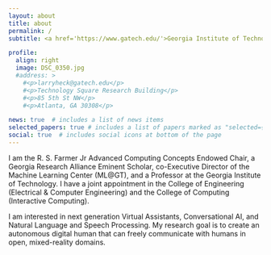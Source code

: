 ```yaml
---
layout: about
title: about
permalink: /
subtitle: <a href='https://www.gatech.edu/'>Georgia Institute of Technology</a>

profile:
  align: right
  image: DSC_0350.jpg
  #address: >
    #<p>larryheck@gatech.edu</p>
    #<p>Technology Square Research Building</p>
    #<p>85 5th St NW</p>
    #<p>Atlanta, GA 30308</p>

news: true  # includes a list of news items
selected_papers: true # includes a list of papers marked as "selected={true}"
social: true  # includes social icons at bottom of the page
---
```


I am the R. S. Farmer Jr Advanced Computing Concepts Endowed Chair, a Georgia Research Alliance Eminent Scholar, co-Executive Director of the Machine Learning Center (ML@GT), and a Professor at the Georgia Institute of Technology. I have a joint appointment in the College of Engineering (Electrical & Computer Engineering) and the College of Computing (Interactive Computing). 

I am interested in next generation <span class="font-weight-bold">Virtual Assistants</span>, <span class="font-weight-bold">Conversational AI</span>, and <span class="font-weight-bold">Natural Language and Speech Processing</span>. My research goal is to create an autonomous <span class="font-weight-bold">digital human</span> that can freely communicate with humans in <span class="font-weight-bold">open, mixed-reality</span> domains.

